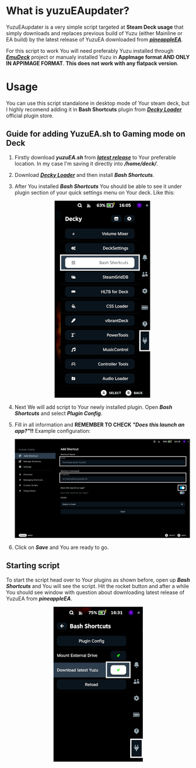 # What is yuzuEAupdater?
YuzuEAupdater is a very simple script targeted at **Steam Deck usage** that simply downloads and replaces previous build of Yuzu (either Mainline or EA build) by the latest release of YuzuEA downloaded from ***[pineappleEA](https://github.com/pineappleEA/pineapple-src)***.

For this script to work You will need preferably Yuzu installed through ***[EmuDeck](https://github.com/dragoonDorise/EmuDeck)*** project or manualy installed Yuzu in **AppImage format AND ONLY IN APPIMAGE FORMAT**. **This does not work with any flatpack version**.

# Usage 
You can use this script standalone in desktop mode of Your steam deck, but I highly recomend adding it in **Bash Shortcuts** plugin from ***[Decky Loader](https://github.com/SteamDeckHomebrew/decky-loader)*** official plugin store.

## Guide for adding YuzuEA.sh to Gaming mode on Deck
1. Firstly download ***yuzuEA.sh*** from ***[latest release](https://github.com/BlacksQare/deck-yuzuEAupdater/releases)*** to Your preferable location. In my case I'm saving it directly into ***/home/deck/***.

2. Download ***[Decky Loader](https://github.com/SteamDeckHomebrew/decky-loader)*** and then install ***Bash Shortcuts***.

3. After You installed ***Bash Shortcuts*** You should be able to see it under plugin section of your quick settings menu on Your deck. Like this:<p align="center"><img src="img/1.png"></p>

4. Next We will add script to Your newly installed plugin. Open ***Bash Shortcuts*** and select ***Plugin Config***.

5. Fill in all information and **REMEMBER TO CHECK *"Does this launch an app?"*!!** Example configuration:<p align="center"><img src="img/2.png"></p>

6. Click on ***Save*** and You are ready to go.

## Starting script

To start the script head over to Your plugins as shown before, open up ***Bash Shortcuts*** and You will see the script. Hit the rocket button and after a while You should see window with question about downloading latest release of YuzuEA from ***pineappleEA***.
<p align="center"><img src="img/3.png"></p>